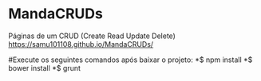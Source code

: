 # MandaCRUDs
Páginas de um CRUD (Create Read Update Delete)
https://samu101108.github.io/MandaCRUDs/

#Execute os seguintes comandos após baixar o projeto:
*$ npm install
*$ bower install
*$ grunt
